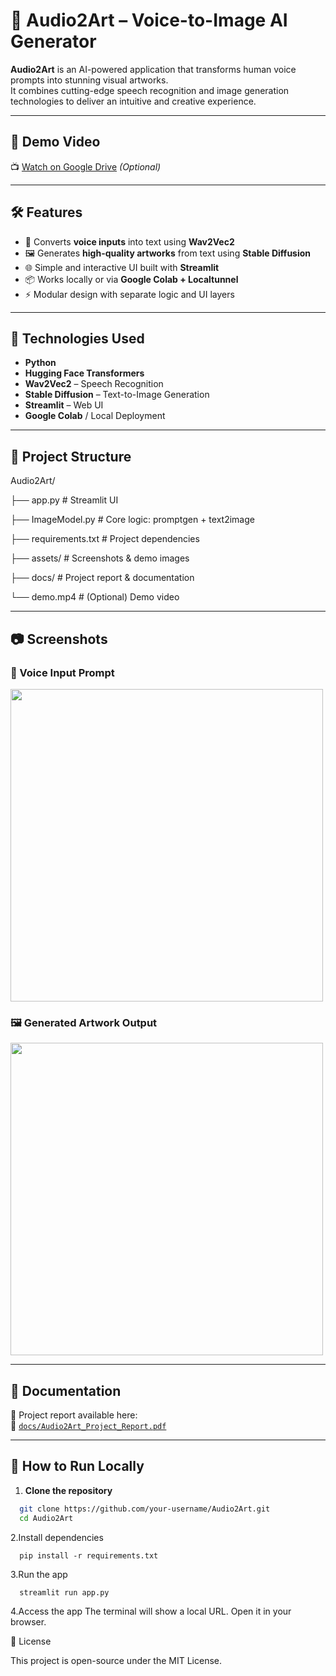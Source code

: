 # 🎨 Audio2Art – Voice-to-Image AI Generator

**Audio2Art** is an AI-powered application that transforms human voice prompts into stunning visual artworks.  
It combines cutting-edge speech recognition and image generation technologies to deliver an intuitive and creative experience.

---

## 🎥 Demo Video

📺 [Watch on Google Drive](https://drive.google.com/your-video-link) *(Optional)*

---

## 🛠️ Features

- 🎤 Converts **voice inputs** into text using **Wav2Vec2**
- 🖼️ Generates **high-quality artworks** from text using **Stable Diffusion**
- 🌐 Simple and interactive UI built with **Streamlit**
- 📦 Works locally or via **Google Colab + Localtunnel**
- ⚡ Modular design with separate logic and UI layers

---

## 🧠 Technologies Used

- **Python**
- **Hugging Face Transformers**
- **Wav2Vec2** – Speech Recognition
- **Stable Diffusion** – Text-to-Image Generation
- **Streamlit** – Web UI
- **Google Colab** / Local Deployment

---

## 📂 Project Structure

Audio2Art/

├── app.py # Streamlit UI

├── ImageModel.py # Core logic: promptgen + text2image

├── requirements.txt # Project dependencies

├── assets/ # Screenshots & demo images

├── docs/ # Project report & documentation

└── demo.mp4 # (Optional) Demo video

---

## 📷 Screenshots

### 🎤 Voice Input Prompt
<img src="assets/screenshot1.png" width="500"/>

### 🖼️ Generated Artwork Output
<img src="assets/screenshot2.png" width="500"/>

---

## 📄 Documentation

📝 Project report available here:  
📁 [`docs/Audio2Art_Project_Report.pdf`](docs/Audio2Art_Project_Report.pdf)

---

## 🚀 How to Run Locally

1. **Clone the repository**
```bash
  git clone https://github.com/your-username/Audio2Art.git
  cd Audio2Art
```
2.Install dependencies
```
  pip install -r requirements.txt
```
3.Run the app
```
  streamlit run app.py
```
4.Access the app
  The terminal will show a local URL. Open it in your browser.

📜 License

This project is open-source under the MIT License.

